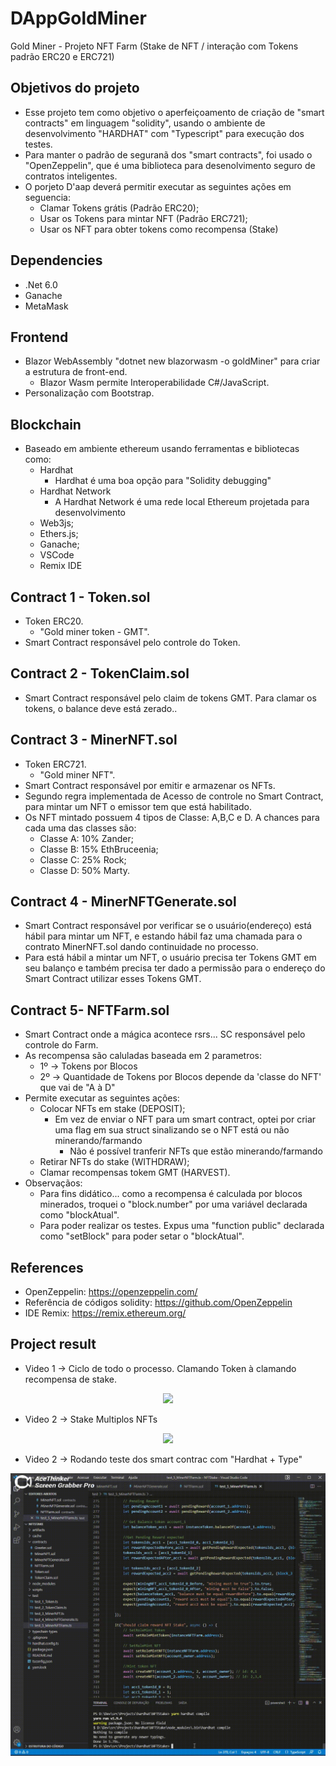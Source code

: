 # DAppGoldMiner
 Gold Miner - Projeto NFT Farm (Stake de NFT / interação com Tokens padrão ERC20 e ERC721)

## Objetivos do projeto
- Esse projeto tem como objetivo o aperfeiçoamento de criação de "smart contracts" em linguagem "solidity", usando o ambiente de desenvolvimento "HARDHAT" com "Typescript" para execução dos testes. 
- Para manter o padrão de seguranã dos "smart contracts", foi usado o "OpenZeppelin", que é uma biblioteca para desenolvimento seguro de contratos inteligentes.
- O porjeto D'aap deverá permitir executar as seguintes ações em seguencia:
     - Clamar Tokens grátis (Padrão ERC20);
     - Usar os Tokens para mintar NFT (Padrão ERC721);
     - Usar os NFT para obter tokens como recompensa (Stake)

## Dependencies
- .Net 6.0 
- Ganache
- MetaMask

## Frontend
- Blazor WebAssembly "dotnet new blazorwasm -o goldMiner" para criar a estrutura de front-end.
    - Blazor Wasm permite Interoperabilidade C#/JavaScript.
- Personalização com Bootstrap.

## Blockchain
- Baseado em ambiente ethereum usando ferramentas e bibliotecas como:
    - Hardhat
      - Hardhat é uma boa opção para "Solidity debugging"
    - Hardhat Network
      - A Hardhat Network é uma rede local Ethereum projetada para desenvolvimento
    - Web3js;
    - Ethers.js;
    - Ganache;
    - VSCode
    - Remix IDE

## Contract 1 - Token.sol
- Token ERC20.
    - "Gold miner token - GMT".
- Smart Contract responsável pelo controle do Token.
 
## Contract 2 - TokenClaim.sol
- Smart Contract responsável pelo claim de tokens GMT. Para clamar os tokens, o balance deve está zerado..

## Contract 3 - MinerNFT.sol
- Token ERC721.
    - "Gold miner NFT".
- Smart Contract responsável por emitir e armazenar os NFTs.
- Segundo regra implementada de Acesso de controle no Smart Contract, para mintar um NFT o emissor tem que está habilitado.
- Os NFT mintado possuem 4 tipos de Classe: A,B,C e D. A chances para cada uma das classes são:
    - Classe A: 10% Zander;
    - Classe B: 15% EthBruceenia;
    - Classe C: 25% Rock;
    - Classe D: 50% Marty.

## Contract 4 - MinerNFTGenerate.sol
- Smart Contract responsável por verificar se o usuário(endereço) está hábil para mintar um NFT, e estando hábil faz uma chamada para o contrato MinerNFT.sol dando continuidade no processo.
- Para está hábil a mintar um NFT, o usuário precisa ter Tokens GMT em seu balanço e também precisa ter dado a permissão para o endereço do Smart Contract utilizar esses Tokens GMT.

## Contract 5- NFTFarm.sol
- Smart Contract onde a mágica acontece rsrs... SC responsável pelo controle do Farm.
- As recompensa são caluladas baseada em 2 parametros:
    - 1º -> Tokens por Blocos
    - 2º -> Quantidade de Tokens por Blocos depende da 'classe do  NFT' que vai de "A à D"
- Permite executar as seguintes ações:
    - Colocar NFTs em stake (DEPOSIT);
      - Em vez de enviar o NFT para um smart contract, optei por criar uma flag em sua struct sinalizando se o NFT está ou não minerando/farmando
        - Não é possível tranferir NFTs que estão minerando/farmando
    - Retirar NFTs do stake (WITHDRAW);
    - Clamar recompensas tokem GMT (HARVEST).
- Observaçãos:
     - Para fins didático... como a recompensa é calculada por blocos minerados, troquei o "block.number" por uma variável declarada como "blockAtual".
     - Para poder realizar os testes. Expus uma "function public" declarada como "setBlock" para poder setar o "blockAtual".

## References
- OpenZeppelin: https://openzeppelin.com/
- Referência de códigos solidity: https://github.com/OpenZeppelin
- IDE Remix: https://remix.ethereum.org/


## Project result
- Video 1 -> Ciclo de todo o processo. Clamando Token à clamando recompensa de stake.

<p align="center">
    <img src="assets/to_readme/v1.gif" />
</p>

- Video 2 -> Stake Multiplos NFTs

<p align="center">
    <img src="assets/to_readme/v2.gif" />
</p>

- Video 2 -> Rodando teste dos smart contrac com "Hardhat + Type"

<p align="center">
    <img src="assets/to_readme/v3.gif" />
</p>

